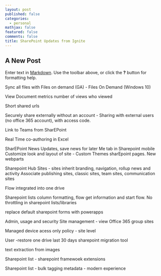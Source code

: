 ```yaml
---
layout: post
published: false
categories:
  - personal
mathjax: false
featured: false
comments: false
title: SharePoint Updates from Ignite
---
```

## A New Post

Enter text in [Markdown](http://daringfireball.net/projects/markdown/). Use the toolbar above, or click the **?** button for formatting help.

Sync all files with Files on demand (GA) - Files On Demand (Windows 10)

View Document metrics number of views who viewed

Short shared urls

Securely share externally without an account - Sharing with external users (no office 365 account), with access code.

Link to Teams from SharEPoint

Real Time co-authoring in Excel

SharEPoint News Updates, save news for later
Me tab in Sharepoint mobile
Customize look and layout of site - Custom Themes sharEpoint pages.
New webparts


Sharepoint Hub Sites - sites inherit branding, navigation, rollup news and activity
Associate publishing sites, classic sites, team sites, communication sites


Flow integrated into one drive

Sharepoint lists column formatting, flow get information and start flow.
No throttling in sharepoint lists/libraries

replace default sharepoint forms with powerapps

Admin, usage and security
Site management - view Office 365 group sites

Managed device acess only policy - site level

User -restore one drive last 30 days
sharepoint migration tool


text extraction from images

Sharepoint list - sharepoint framewoek extensions

Sharepoint list - bulk tagging metadata - modern experience

